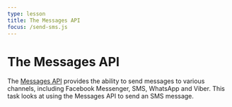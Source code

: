 ```yaml
---
type: lesson
title: The Messages API
focus: /send-sms.js
---
```


# The Messages API

The [Messages API](https://developer.vonage.com/en/messages/overview) provides the ability to send messages to various channels, including Facebook Messenger, SMS, WhatsApp and Viber. This task looks at using the Messages API to send an SMS message.